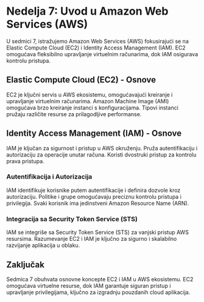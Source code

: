 # Nedelja 7: Uvod u Amazon Web Services (AWS)

U sedmici 7, istražujemo Amazon Web Services (AWS) fokusirajući se na Elastic Compute Cloud (EC2) i Identity Access Management (IAM). EC2 omogućava fleksibilno upravljanje virtuelnim računarima, dok IAM osigurava kontrolu pristupa.

## Elastic Compute Cloud (EC2) - Osnove

EC2 je ključni servis u AWS ekosistemu, omogućavajući kreiranje i upravljanje virtuelnim računarima. Amazon Machine Image (AMI) omogućava brzo kreiranje instanci s konfiguracijama. Tipovi instanci pružaju različite resurse za prilagodljive performanse.

## Identity Access Management (IAM) - Osnove

IAM je ključan za sigurnost i pristup u AWS okruženju. Pruža autentifikaciju i autorizaciju za operacije unutar računa. Koristi dvostruki pristup za kontrolu prava pristupa.

### Autentifikacija i Autorizacija

IAM identifikuje korisnike putem autentifikacije i definira dozvole kroz autorizaciju. Politike i grupe omogućavaju preciznu kontrolu pristupa i privilegija. Svaki korisnik ima jedinstveni Amazon Resource Name (ARN).

### Integracija sa Security Token Service (STS)

IAM se integriše sa Security Token Service (STS) za vanjski pristup AWS resursima. Razumevanje EC2 i IAM je ključno za sigurno i skalabilno razvijanje aplikacija u oblaku.

## Zaključak

Sedmica 7 obuhvata osnovne koncepte EC2 i IAM u AWS ekosistemu. EC2 omogućava virtuelne resurse, dok IAM garantuje siguran pristup i upravljanje privilegijama, ključno za izgradnju pouzdanih cloud aplikacija.
